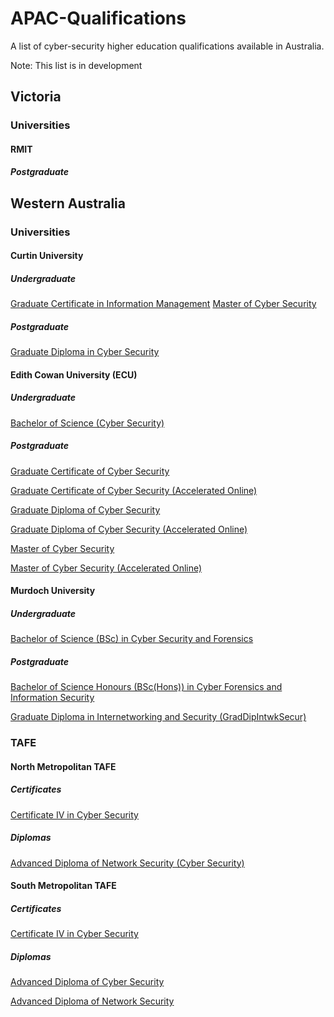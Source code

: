 # APAC-Qualifications
A list of cyber-security higher education qualifications available in Australia.

Note: This list is in development

## Victoria
### Universities
#### RMIT
##### Postgraduate



## Western Australia
### Universities
#### Curtin University
##### Undergraduate
[Graduate Certificate in Information Management](https://www.rmit.edu.au/study-with-us/levels-of-study/postgraduate-study/graduate-certificates/graduate-certificate-in-information-management-gc098)
[Master of Cyber Security](https://www.rmit.edu.au/study-with-us/levels-of-study/postgraduate-study/masters-by-coursework/master-of-cyber-security-mc159)

##### Postgraduate
[Graduate Diploma in Cyber Security](https://study.curtin.edu.au/offering/course-pg-graduate-diploma-in-cyber-security--gd-cybsecv1/)


#### Edith Cowan University (ECU)
##### Undergraduate
[Bachelor of Science (Cyber Security)](https://www.ecu.edu.au/degrees/courses/bachelor-of-science-cyber-security)

##### Postgraduate
[Graduate Certificate of Cyber Security](https://www.ecu.edu.au/degrees/courses/graduate-certificate-of-cyber-security)

[Graduate Certificate of Cyber Security (Accelerated Online)](https://www.ecu.edu.au/degrees/courses/graduate-certificate-of-cyber-security-accelerated-online)

[Graduate Diploma of Cyber Security](https://www.ecu.edu.au/degrees/courses/graduate-diploma-of-cyber-security)

[Graduate Diploma of Cyber Security (Accelerated Online)](https://www.ecu.edu.au/degrees/courses/graduate-diploma-of-cyber-security-accelerated-online)

[Master of Cyber Security](https://www.ecu.edu.au/degrees/courses/master-of-cyber-security)

[Master of Cyber Security (Accelerated Online)](https://www.ecu.edu.au/degrees/courses/master-of-cyber-security-accelerated-online)

#### Murdoch University
##### Undergraduate
[Bachelor of Science (BSc) in Cyber Security and Forensics](https://www.murdoch.edu.au/study/courses/course-details/cyber-security-and-forensics-(bsc)#)

##### Postgraduate
[Bachelor of Science Honours (BSc(Hons)) in Cyber Forensics and Information Security](https://www.murdoch.edu.au/study/courses/course-details/Cyber-Security-and-Forensics-Honours-(BSc(Hons))#)

[Graduate Diploma in Internetworking and Security (GradDipIntwkSecur)
](https://www.murdoch.edu.au/study/courses/course-details/Graduate-Diploma-in-Internetworking-and-Security-(GradDipIntwkSecur)#)

### TAFE
#### North Metropolitan TAFE
##### Certificates

[Certificate IV in Cyber Security](https://www.northmetrotafe.wa.edu.au/courses/certificate-iv-cyber-security)

##### Diplomas

[Advanced Diploma of Network Security (Cyber Security)](https://www.northmetrotafe.wa.edu.au/courses/advanced-diploma-network-security-cyber-security)

#### South Metropolitan TAFE

##### Certificates
[Certificate IV in Cyber Security](https://www.southmetrotafe.wa.edu.au/courses/certificate-iv-cyber-security)

##### Diplomas
[Advanced Diploma of Cyber Security](https://www.southmetrotafe.wa.edu.au/courses/advanced-diploma-cyber-security)

[Advanced Diploma of Network Security](https://www.southmetrotafe.wa.edu.au/courses/advanced-diploma-network-security)
